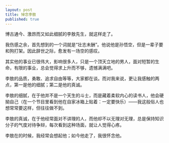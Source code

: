 ```yaml
---
layout: post
title: 悼念李敖
published: true
---
```


博古通今、激昂而又如此细腻的李敖先生，就这样走了。

我伤感之余，首先想到的一个词就是“壮志未酬”。他说他是孙悟空，但是一辈子要和狗打架。因此辞世之际，愈发有一场空的感叹。

其实他的事业已很伟大，影响很多人，只是一个顶天立地的男人，面对短暂的生命，有限的事业，总会觉得求上升而不够，遗憾满满吧。

李敖的品质，勇敢、追求自由等等，大家都在谈。而对我来说，更让我感触的两点，第一是他的细腻；第二是他的真诚。

李敖的细腻，在于他并不是一个天生的斗士，而是藏着柔软内心的读书人，他会硬拗自己（在一个节目里看到他在自家冰箱上贴着：一定要快乐）——我这般俗人也想常常要这样，但往往做不到。

李敖的真诚，在于他经常面对不讲理的人，而他却不以无理对无理，总是保持知识分子的气度对待争辩，每次看到这种场面，就让人觉得心疼。

李敖在的时候，我经常会想起他；如今他走了，我很怀念他。

